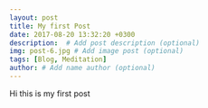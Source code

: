 ```yaml
---
layout: post
title: My first Post
date: 2017-08-20 13:32:20 +0300
description:  # Add post description (optional)
img: post-6.jpg # Add image post (optional)
tags: [Blog, Meditation]
author: # Add name author (optional)
---
```

Hi this is my first post

[jekyll-docs]: https://jekyllrb.com/docs/home
[jekyll-gh]:   https://github.com/jekyll/jekyll
[jekyll-talk]: https://talk.jekyllrb.com/
